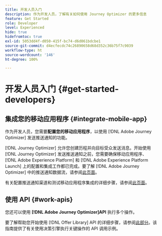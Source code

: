```yaml
---
title: 开发人员入门
description: 作为开发人员，了解有关如何使用 Journey Optimizer 的更多信息
feature: Get Started
role: Developer
level: Experienced
hide: true
hidefromtoc: true
exl-id: 5053dd4f-d050-415f-bc74-d6d061bdcbe1
source-git-commit: d4ecfecdc74c26890658d68d352c36b75f7c9039
workflow-type: ht
source-wordcount: '146'
ht-degree: 100%

---
```


# 开发人员入门 {#get-started-developers}

## 集成您的移动应用程序 {#integrate-mobile-app}

作为开发人员，您需要&#x200B;**配置您的移动应用程序**，以使用 [!DNL Adobe Journey Optimizer] 发送推送通知的功能。

[!DNL Journey Optimizer] 允许您创建历程并向目标受众发送消息。开始使用 [!DNL Journey Optimizer] 发送推送通知之前，您需要确保移动应用程序、[!DNL Adobe Experience Platform] 和 [!DNL Adobe Experience Platform Launch] 上的配置和集成工作都已完成。要了解 [!DNL Adobe Journey Optimizer] 中的推送通知数据流，请参阅[此页面](../../push/push-gs.md)。

有关配置推送通知渠道和测试移动应用程序集成的详细步骤，请参阅[此页面](../../push/push-configuration.md)。

## 使用 API {#work-apis}

您还可以使用 **[!DNL Adobe Journey Optimizer]API** 执行多个操作。

要了解帮助您开始使用 [!DNL Offer Library] API 的详细步骤，请参阅[此部分](../../offers/api-reference/getting-started.md)。该指南提供了有关使用决策引擎执行关键操作的 API 调用示例。
